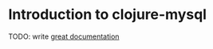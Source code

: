 # Introduction to clojure-mysql

TODO: write [great documentation](http://jacobian.org/writing/what-to-write/)

